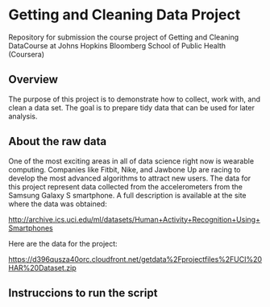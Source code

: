 Getting and Cleaning Data Project
=================================

Repository for submission the course project of Getting and Cleaning DataCourse at Johns Hopkins Bloomberg School of Public Health (Coursera)

Overview
--------

The purpose of this project is to demonstrate how to collect, work with, and clean a data set. The goal is to prepare tidy data that can be used for later analysis. 

About the raw data
------------------

One of the most exciting areas in all of data science right now is wearable computing. Companies like Fitbit, Nike, and Jawbone Up are racing to develop the most advanced algorithms to attract new users. The data for this project represent data collected from the accelerometers from the Samsung Galaxy S smartphone. A full description is available at the site where the data was obtained: 

http://archive.ics.uci.edu/ml/datasets/Human+Activity+Recognition+Using+Smartphones 

Here are the data for the project: 

https://d396qusza40orc.cloudfront.net/getdata%2Fprojectfiles%2FUCI%20HAR%20Dataset.zip 

Instruccions to run the script
------------------------------


